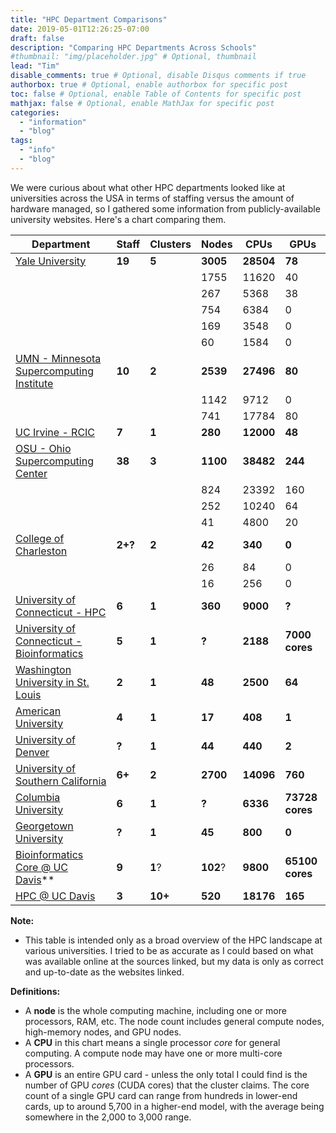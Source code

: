 ```yaml
---
title: "HPC Department Comparisons"
date: 2019-05-01T12:26:25-07:00
draft: false
description: "Comparing HPC Departments Across Schools"
#thumbnail: "img/placeholder.jpg" # Optional, thumbnail
lead: "Tim"
disable_comments: true # Optional, disable Disqus comments if true
authorbox: true # Optional, enable authorbox for specific post
toc: false # Optional, enable Table of Contents for specific post
mathjax: false # Optional, enable MathJax for specific post
categories:
  - "information"
  - "blog"
tags:
  - "info"
  - "blog"
---
```

We were curious about what other HPC departments looked like at universities across the USA in terms of staffing versus
the amount of hardware managed, so I gathered some information from publicly-available university websites. Here's a chart comparing
them. 

<!--more-->


|   Department                                                                 | Staff |Clusters| Nodes   | CPUs |  GPUs   |
|------------------------------------------------------------------------------|----------|--------|---------|----------|--------|
| [Yale University](http://research.computing.yale.edu/)                       | **19**   | **5**  |**3005**  |**28504**|**78**         |
|                                                                              |          |        | 1755    | 11620    | 40            |
|                                                                              |          |        |  267    | 5368     | 38            |
|                                                                              |          |        |  754    | 6384     | 0             |
|                                                                              |          |        |  169    | 3548     | 0             |
|                                                                              |          |        |  60     | 1584     | 0             |
| [UMN - Minnesota Supercomputing Institute](https://www.msi.umn.edu/)               | **10**   | **2**  |**2539** |**27496** | **80**  |
|                                                                              |          |        | 1142    | 9712     | 0             |
|                                                                              |          |        | 741     | 17784    | 80            |
| [UC Irvine - RCIC](https://hpc.oit.uci.edu/)                                 | **7**    | **1**  |**280**  |**12000** |**48**         |
| [OSU - Ohio Supercomputing Center](https://www.osc.edu/services/cluster_computing) | **38**   | **3**  |**1100** |**38482** | **244** |
|                                                                              |          |        | 824     | 23392    | 160           |
|                                                                              |          |        | 252     | 10240    | 64            |
|                                                                              |          |        | 41      | 4800     | 20            |
| [College of Charleston](http://compsci.cofc.edu/about/hpc.php)               |**2+?**   |**2**   |**42**   |**340**   |**0**          |
|                                                                              |          |        |  26     | 84       | 0             |
|                                                                              |          |        |  16     | 256      | 0             |
| [University of Connecticut - HPC](http://hpc.uconn.edu)                      | **6**    | **1**  |**360**  |**9000**  |**?**          |
|[University of Connecticut - Bioinformatics](https://bioinformatics.uconn.edu)|**5**     |**1**   |**?**    |**2188**  |**7000 cores** |
| [Washington University in St. Louis](https://research.wustl.edu/core-facilities/center-high-performance-computing) |**2**     |**1**   |**48**   |**2500**  |**64**         |
| [American University](https://www.american.edu/cas/hpc/software.cfm)         |**4**     |**1**   |**17**   |**408**   |**1**          |
| [University of Denver](https://www.du.edu/it/services/research-services/research-computing)                        |**?**     |**1**   |**44**   |**440**   |**2**          |
| [University of Southern California](https://hpcc.usc.edu/)                   |**6+**    |**2**   |**2700** |**14096** |**760**        |
| [Columbia University](https://systemsbiology.columbia.edu/high-performance-computing)                              |**6**     |**1**   |**?**    |**6336**  |**73728 cores**|
| [Georgetown University](https://uis.georgetown.edu/research/high-performance-computing)                            |**?**     |**1**   |**45**   |**800**   |**0**          | 
| [Bioinformatics Core @ UC Davis](https://bioinformatics.ucdavis.edu/)**      |**9**     |**1**?   |**102**?  |**9800**|**65100 cores**|
| [HPC @ UC Davis](http://www.hpc.ucdavis.edu)                                 |**3**     |**10+**  |**520**  |**18176** |**165**        |



**Note:**
 
* This table is intended only as a broad overview of the HPC landscape at various universities. I tried to be as accurate as I could based on what was available online at the sources linked, but my data is only as correct and up-to-date as the websites linked. 

**Definitions:**

* A **node** is the whole computing machine, including one or more processors, RAM, etc. The node count includes general compute nodes, high-memory nodes, and GPU nodes.
* A **CPU** in this chart means a single processor *core* for general computing. A compute node may have one or more multi-core processors.
* A **GPU** is an entire GPU card - unless the only total I could find is the number of GPU *cores* (CUDA cores) that the cluster claims. The core count of a single GPU card 
can range from hundreds in lower-end cards, up to around 5,700 in a higher-end model, with the average being somewhere in the 2,000 to 3,000 range.
 
